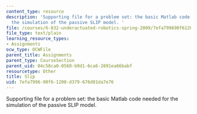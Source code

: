 ```yaml
---
content_type: resource
description: 'Supporting file for a problem set: the basic Matlab code needed for
  the simulation of the passive SLIP model. '
file: /courses/6-832-underactuated-robotics-spring-2009/7efa799690f61208d379676d01da7e76_slip.m
file_type: text/plain
learning_resource_types:
- Assignments
ocw_type: OCWFile
parent_title: Assignments
parent_type: CourseSection
parent_uid: 04c58ca0-0560-b9d1-6ca6-2691ea66babf
resourcetype: Other
title: Slip
uid: 7efa7996-90f6-1208-d379-676d01da7e76
---
```

Supporting file for a problem set: the basic Matlab code needed for the simulation of the passive SLIP model. 